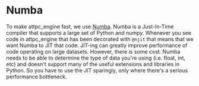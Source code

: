 # Numba

To make attpc_engine fast, we use [Numba](https://numba.readthedocs.io). Numba is a Just-In-Time compiler that supports a large set of Python and numpy. Whenever you see code in attpc_engine that has been decorated with `@njit` that means that we want Numba to JIT that code. JIT-ing can greatly improve performance of code operating on large datasets. However, there is some cost. Numba needs to be able to determine the type of data you're using (i.e. float, int, etc) and doesn't support many of the useful extensions and libraries in Python. So you have to use the JIT sparingly, only where there's a serious performance bottleneck. 